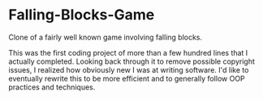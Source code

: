# Falling-Blocks-Game
Clone of a fairly well known game involving falling blocks.

This was the first coding project of more than a few hundred lines that I actually completed. Looking back through it to remove possible copyright issues, I realized how obviously new I was at writing software. I'd like to eventually rewrite this to be more efficient and to generally follow OOP practices and techniques.
